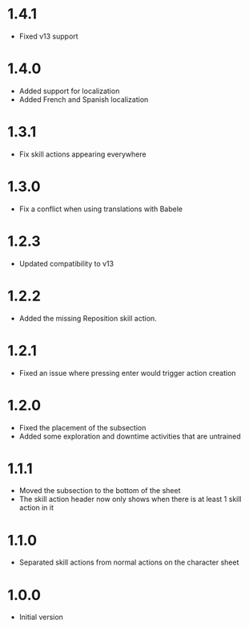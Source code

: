 # 1.4.1
- Fixed v13 support
# 1.4.0
- Added support for localization
- Added French and Spanish localization
# 1.3.1
- Fix skill actions appearing everywhere
# 1.3.0
- Fix a conflict when using translations with Babele
# 1.2.3
- Updated compatibility to v13
# 1.2.2
- Added the missing Reposition skill action.
# 1.2.1
- Fixed an issue where pressing enter would trigger action creation
# 1.2.0
- Fixed the placement of the subsection
- Added some exploration and downtime activities that are untrained
# 1.1.1
- Moved the subsection to the bottom of the sheet
- The skill action header now only shows when there is at least 1 skill action in it
# 1.1.0
- Separated skill actions from normal actions on the character sheet
# 1.0.0
- Initial version
